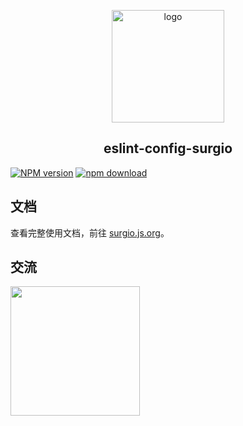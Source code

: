 <p align="center">
    <a href="https://surgio.js.org/" target="_blank">
        <img width="180" src="https://raw.githubusercontent.com/geekdada/surgio/master/docs/.vuepress/public/surgio-icon.png" alt="logo">
    </a>
</p>

<h2 align="center">eslint-config-surgio</h2>

[![NPM version][npm-image]][npm-url]
[![npm download][download-image]][download-url]

[npm-image]: https://img.shields.io/npm/v/@surgio/eslint-config-surgio.svg?style=flat-square
[npm-url]: https://npmjs.org/package/@surgio/eslint-config-surgionyk.io/test/npm/@surgio/eslint-config-surgio
[download-image]: https://img.shields.io/npm/dm/@surgio/eslint-config-surgio.svg?style=flat-square
[download-url]: https://npmjs.org/package/@surgio/eslint-config-surgio

## 文档

查看完整使用文档，前往 [surgio.js.org](https://surgio.js.org)。

## 交流

[<img width="207" src="https://raw.githubusercontent.com/geekdada/surgio/master/docs/.vuepress/public/join-telegram.png">](https://t.me/surgiotg)
